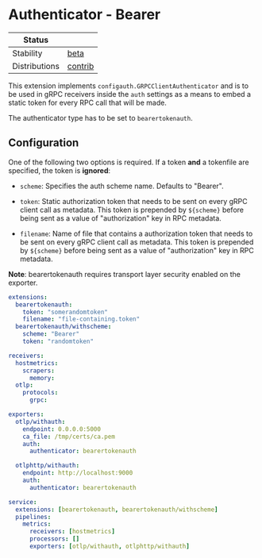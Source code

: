 # Authenticator - Bearer

| Status                   |                      |
|--------------------------|----------------------|
| Stability                | [beta]               |
| Distributions            | [contrib]            |


This extension implements `configauth.GRPCClientAuthenticator` and is to be used in gRPC receivers inside the `auth` settings as a means
to embed a static token for every RPC call that will be made.

The authenticator type has to be set to `bearertokenauth`.

## Configuration

One of the following two options is required. If a token **and** a tokenfile are specified, the token is **ignored**:

- `scheme`: Specifies the auth scheme name. Defaults to "Bearer".

- `token`: Static authorization token that needs to be sent on every gRPC client call as metadata.
  This token is prepended by `${scheme}` before being sent as a value of "authorization" key in
  RPC metadata.

- `filename`: Name of file that contains a authorization token that needs to be sent on every
  gRPC client call as metadata.
  This token is prepended by `${scheme}` before being sent as a value of "authorization" key in
  RPC metadata.


**Note**: bearertokenauth requires transport layer security enabled on the exporter.


```yaml
extensions:
  bearertokenauth:
    token: "somerandomtoken"
    filename: "file-containing.token"
  bearertokenauth/withscheme:
    scheme: "Bearer"
    token: "randomtoken"

receivers:
  hostmetrics:
    scrapers:
      memory:
  otlp:
    protocols:
      grpc:

exporters:
  otlp/withauth:
    endpoint: 0.0.0.0:5000
    ca_file: /tmp/certs/ca.pem
    auth:
      authenticator: bearertokenauth

  otlphttp/withauth:
    endpoint: http://localhost:9000
    auth:
      authenticator: bearertokenauth

service:
  extensions: [bearertokenauth, bearertokenauth/withscheme]
  pipelines:
    metrics:
      receivers: [hostmetrics]
      processors: []
      exporters: [otlp/withauth, otlphttp/withauth]
```


[beta]:https://github.com/open-telemetry/opentelemetry-collector#beta
[contrib]:https://github.com/open-telemetry/opentelemetry-collector-releases/tree/main/distributions/otelcol-contrib
